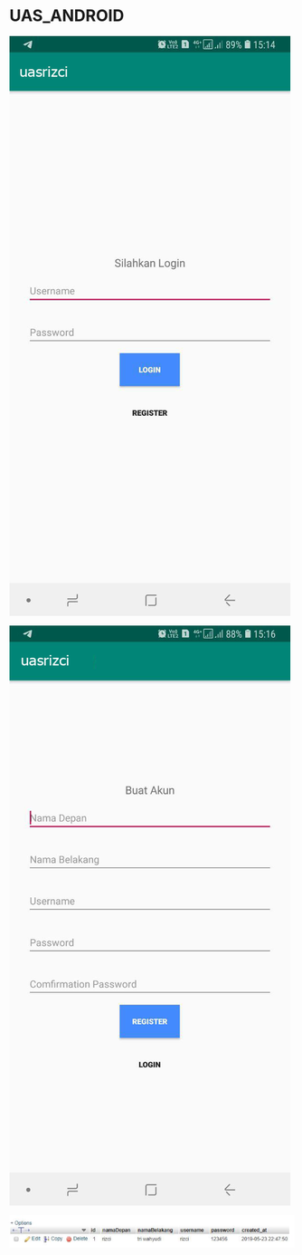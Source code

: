 # UAS_ANDROID
![Alt text](lampiran1.jpg?raw=true "Title")

![Alt text](lampiran2.jpg?raw=true "Title")

![Alt text](lampiran3.JPG?raw=true "Title")
